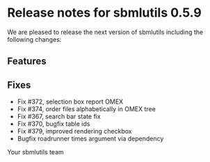 # Release notes for sbmlutils 0.5.9

We are pleased to release the next version of sbmlutils including the 
following changes:

## Features

## Fixes
- Fix #372, selection box report OMEX
- Fix #374, order files alphabetically in OMEX tree
- Fix #367, search bar state fix
- Fix #370, bugfix table ids
- Fix #379, improved rendering checkbox
- Bugfix roadrunner times argument via dependency

Your sbmlutils team
